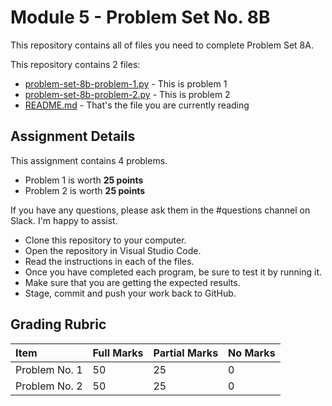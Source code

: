 # Module 5 - Problem Set No. 8B

This repository contains all of files you need to complete Problem Set 8A.

This repository contains 2 files:

- [problem-set-8b-problem-1.py](problem-set-8b-problem-1.py) - This is problem 1
- [problem-set-8b-problem-2.py](problem-set-8b-problem-2.py) - This is problem 2
- [README.md](README.md) - That's the file you are currently reading

## Assignment Details

This assignment contains 4 problems.

- Problem 1 is worth **25 points**
- Problem 2 is worth **25 points**

If you have any questions, please ask them in the #questions channel on Slack. I'm happy to assist.

- Clone this repository to your computer.
- Open the repository in Visual Studio Code.
- Read the instructions in each of the files.
- Once you have completed each program, be sure to test it by running it.
- Make sure that you are getting the expected results.
- Stage, commit and push your work back to GitHub.

## Grading Rubric

| Item          | Full Marks | Partial Marks | No Marks |
| :------------ | :--------- | :------------ | :------- |
| Problem No. 1 | 50         | 25            | 0        |
| Problem No. 2 | 50         | 25            | 0        |
